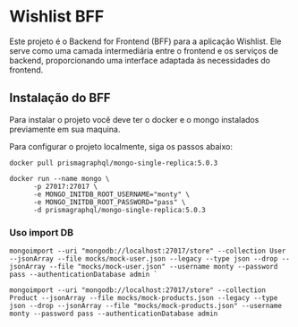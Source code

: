 # Wishlist BFF

Este projeto é o Backend for Frontend (BFF) para a aplicação Wishlist. Ele serve como uma camada intermediária entre o frontend e os serviços de backend, proporcionando uma interface adaptada às necessidades do frontend.


## Instalação do BFF
Para instalar o projeto você deve ter o docker e o mongo instalados previamente em sua maquina.

Para configurar o projeto localmente, siga os passos abaixo:

```
docker pull prismagraphql/mongo-single-replica:5.0.3
```

```
docker run --name mongo \
      -p 27017:27017 \
      -e MONGO_INITDB_ROOT_USERNAME="monty" \
      -e MONGO_INITDB_ROOT_PASSWORD="pass" \
      -d prismagraphql/mongo-single-replica:5.0.3
```

### Uso import DB

```
mongoimport --uri "mongodb://localhost:27017/store" --collection User --jsonArray --file mocks/mock-user.json --legacy --type json --drop --jsonArray --file "mocks/mock-user.json" --username monty --password pass --authenticationDatabase admin `
```

```
mongoimport --uri "mongodb://localhost:27017/store" --collection Product --jsonArray --file mocks/mock-products.json --legacy --type json --drop --jsonArray --file "mocks/mock-products.json" --username monty --password pass --authenticationDatabase admin 
```